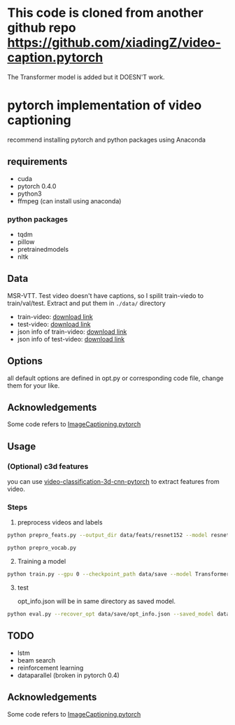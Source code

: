 # This code is cloned from another github repo https://github.com/xiadingZ/video-caption.pytorch
The Transformer model is added but it DOESN'T work.

# pytorch implementation of video captioning

recommend installing pytorch and python packages using Anaconda

## requirements

- cuda
- pytorch 0.4.0
- python3
- ffmpeg (can install using anaconda)

### python packages

- tqdm
- pillow
- pretrainedmodels
- nltk

## Data

MSR-VTT. Test video doesn't have captions, so I spilit train-viedo to train/val/test. Extract and put them in `./data/` directory

- train-video: [download link](https://drive.google.com/file/d/1Qi6Gn_l93SzrvmKQQu-drI90L-x8B0ly/view?usp=sharing)
- test-video: [download link](https://drive.google.com/file/d/10fPbEhD-ENVQihrRvKFvxcMzkDlhvf4Q/view?usp=sharing)
- json info of train-video: [download link](https://drive.google.com/file/d/1LcTtsAvfnHhUfHMiI4YkDgN7lF1-_-m7/view?usp=sharing)
- json info of test-video: [download link](https://drive.google.com/file/d/1Kgra0uMKDQssclNZXRLfbj9UQgBv-1YE/view?usp=sharing)


## Options

all default options are defined in opt.py or corresponding code file, change them for your like.

## Acknowledgements
Some code refers to [ImageCaptioning.pytorch](https://github.com/yunjey/pytorch-tutorial/tree/master/tutorials/03-advanced/image_captioning)

## Usage

### (Optional) c3d features
you can use [video-classification-3d-cnn-pytorch](https://github.com/kenshohara/video-classification-3d-cnn-pytorch) to extract features from video. 

### Steps

1. preprocess videos and labels

```bash
python prepro_feats.py --output_dir data/feats/resnet152 --model resnet152 --n_frame_steps 40  --gpu 4,5

python prepro_vocab.py
```

2. Training a model

```bash
python train.py --gpu 0 --checkpoint_path data/save --model Transformer
```

3. test

    opt_info.json will be in same directory as saved model.

```bash
python eval.py --recover_opt data/save/opt_info.json --saved_model data/save/model_1000.pth --batch_size 100 --gpu 1
```

## TODO
- lstm
- beam search
- reinforcement learning
- dataparallel (broken in pytorch 0.4)


## Acknowledgements
Some code refers to [ImageCaptioning.pytorch](https://github.com/ruotianluo/ImageCaptioning.pytorch)
